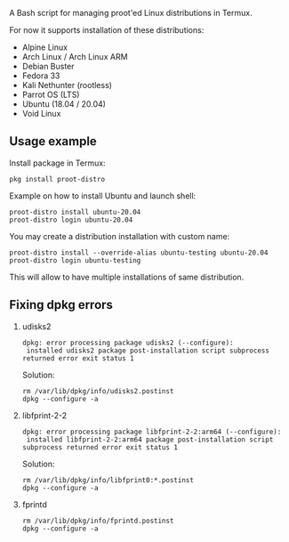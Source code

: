 A Bash script for managing proot'ed Linux distributions in Termux.

For now it supports installation of these distributions:

* Alpine Linux
* Arch Linux / Arch Linux ARM
* Debian Buster
* Fedora 33
* Kali Nethunter (rootless)
* Parrot OS (LTS)
* Ubuntu (18.04 / 20.04)
* Void Linux

## Usage example

Install package in Termux:
```
pkg install proot-distro
```

Example on how to install Ubuntu and launch shell:
```
proot-distro install ubuntu-20.04
proot-distro login ubuntu-20.04
```

You may create a distribution installation with custom name:
```
proot-distro install --override-alias ubuntu-testing ubuntu-20.04
proot-distro login ubuntu-testing
```
This will allow to have multiple installations of same distribution.

## Fixing dpkg errors

1. udisks2
   ```
   dpkg: error processing package udisks2 (--configure):
    installed udisks2 package post-installation script subprocess returned error exit status 1
   ```
   Solution:
   ```
   rm /var/lib/dpkg/info/udisks2.postinst
   dpkg --configure -a
   ```
2. libfprint-2-2
   ```
   dpkg: error processing package libfprint-2-2:arm64 (--configure):
    installed libfprint-2-2:arm64 package post-installation script subprocess returned error exit status 1
   ```
   Solution:
   ```
   rm /var/lib/dpkg/info/libfprint0:*.postinst
   dpkg --configure -a
   ```
3. fprintd
   ```
   rm /var/lib/dpkg/info/fprintd.postinst
   dpkg --configure -a
   ```
